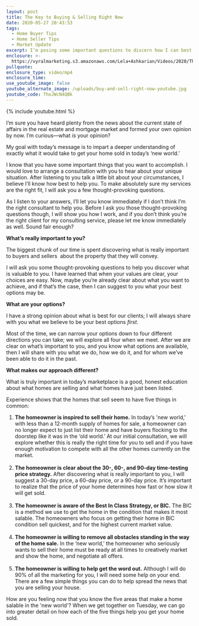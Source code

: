 ```yaml
---
layout: post
title: The Key to Buying & Selling Right Now
date: 2020-05-27 20:43:53
tags:
  - Home Buyer Tips
  - Home Seller Tips
  - Market Update
excerpt: I’m posing some important questions to discern how I can best serve you.
enclosure: >-
  https://vyralmarketing.s3.amazonaws.com/Lela+Ashkarian/Videos/2020/The+Key+to+Buying+%26+Selling+Right+Now.mp4
pullquote:
enclosure_type: video/mp4
enclosure_time:
use_youtube_image: false
youtube_alternate_image: /uploads/buy-and-sell-right-now-youtube.jpg
youtube_code: ThoJWcN4QBk
---
```


{% include youtube.html %}

I’m sure you have heard plenty from the news about the current state of affairs in the real estate and mortgage market and formed your own opinion by now. I’m curious—what *is* your opinion?

My goal with today’s message is to impart a deeper understanding of exactly what it would take to get your home sold in today’s ‘new world.’

I know that you have some important things that you want to accomplish. I would love to arrange a consultation with you to hear about your unique situation. After listening to you talk a little bit about your circumstances, I believe I’ll know how best to help you. To make absolutely sure my services are the right fit, I will ask you a few thought-provoking questions.

As I listen to your answers, I’ll let you know immediately if I don’t think I’m the right consultant to help you. Before I ask you those thought-provoking questions though, I will show you how I work, and if you don’t think you’re the right client for my consulting service, please let me know immediately as well. Sound fair enough?

**What’s really important to you?**

The biggest chunk of our time is spent discovering what is really important to buyers and sellers&nbsp; about the property that they will convey.

I will ask you some thought-provoking questions to help you discover what is valuable to you. I have learned that when your values are clear, your choices are easy. Now, maybe you’re already clear about what you want to achieve, and if that’s the case, then I can suggest to you what your best options may be.

**What are your options?**

I have a strong opinion about what is best for our clients; I will always share with you what we believe to be your best options *first*.&nbsp;

Most of the time, we can narrow your options down to four different directions you can take; we will explore all four when we meet. After we are clear on what’s important to you, and you know what options are available, then I will share with you what we do, how we do it, and for whom we’ve been able to do it in the past.&nbsp;

**What makes our approach different?&nbsp;**

What is truly important in today’s marketplace is a good, honest education about what homes are selling and what homes have just been listed.

Experience shows that the homes that sell seem to have five things in common:

1. **The homeowner is inspired to sell their home.** In today’s 'new world,' with less than a 12-month supply of homes for sale, a homeowner can no longer expect to just list their home and have buyers flocking to the doorstep like it was in the ‘old world.’ At our initial consultation, we will explore whether this is really the right time for you to sell and if you have enough motivation to compete with all the other homes currently on the market.<br>&nbsp;
2. **The homeowner is clear about the 30-, 60-, and 90-day time-testing price strategy.** After discovering what is really important to you, I will suggest a 30-day price, a 60-day price, or a 90-day price. It’s important to realize that the price of your home determines how fast or how slow it will get sold.<br>&nbsp;
3. **The homeowner is aware of the Best In Class Strategy, or BIC.** The BIC is a method we use to get the home in the condition that makes it most salable. The homeowners who focus on getting their home in BIC condition sell quickest, and for the highest current market value.<br>&nbsp;
4. **The homeowner is willing to remove all obstacles standing in the way of the home sale.** In the ‘new world,’ the homeowner who seriously wants to sell their home must be ready at all times to creatively market and show the home, and negotiate all offers.<br>&nbsp;
5. **The homeowner is willing to help get the word out.** Although I will do 90% of all the marketing for you, I will need some help on your end. There are a few simple things you can do to help spread the news that you are selling your house.

How are you feeling now that you know the five areas that make a home salable in the 'new world'? When we get together on Tuesday, we can go into greater detail on how each of the five things help you get your home sold.